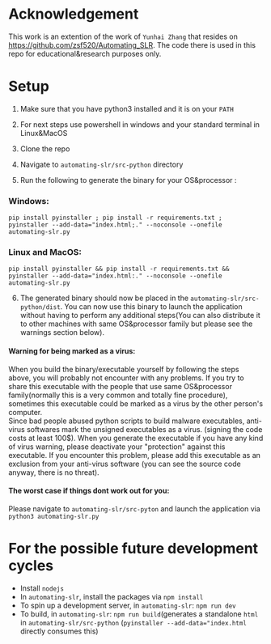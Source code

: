 # Acknowledgement 

This work is an extention of the work of `Yunhai Zhang` that resides on https://github.com/zsf520/Automating_SLR. The code there is used in this repo for educational&research purposes only. 

# Setup 

1. Make sure that you have python3 installed and it is on your `PATH` 

2. For next steps use powershell in windows and your standard terminal in Linux&MacOS

3. Clone the repo 

4. Navigate to `automating-slr/src-python` directory   

5. Run the following to generate the binary for your OS&processor :

### Windows:

```
pip install pyinstaller ; pip install -r requirements.txt ; pyinstaller --add-data="index.html;." --noconsole --onefile automating-slr.py
```

### Linux and MacOS:

```
pip install pyinstaller && pip install -r requirements.txt && pyinstaller --add-data="index.html:." --noconsole --onefile automating-slr.py
```

6. The generated binary should now be placed in the `automating-slr/src-python/dist`. You can now use this binary to launch the application without having to perform any additional steps(You can also distribute it to other machines with same OS&processor family but please see the warnings section below). 

#### Warning for being marked as a virus:
When you build the binary/executable yourself by following the steps above, you will probably not encounter with any problems. If you try to share this executable with the people that use same OS&processor family(normally this is a very common and totally fine procedure), sometimes this executable could be marked as a virus by the other person's computer.  
Since bad people abused python scripts to build malware executables, anti-virus softwares mark the unsigned executables as a virus. (signing the code costs at least 100$). When you generate the executable if you have any kind of virus warning, please deactivate your "protection" against this executable.
If you encounter this problem, please add this executable as an exclusion from your anti-virus software (you can see the source code anyway, there is no threat).  

#### The worst case if things dont work out for you:
Please navigate to `automating-slr/src-pyton` and launch the application via `python3 automating-slr.py`

# For the possible future development cycles
* Install `nodejs`
* In `automating-slr`, install the packages via `npm install`
* To spin up a development server, in `automating-slr`: `npm run dev` 
* To build, in `automating-slr`: `npm run build`(generates a standalone `html` in `automating-slr/src-python` (`pyinstaller --add-data="index.html` directly consumes this) 
